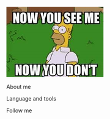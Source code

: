 ![Header](https://github.com/nikitagomozov/nikitagomozov/blob/main/asessc/images%20(2).jpg)

About me

Language and tools

Follow me
